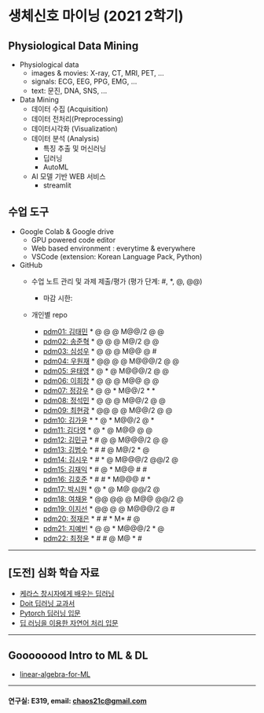 # 생체신호 마이닝 (2021 2학기)

## Physiological Data Mining
* Physiological data
  - images & movies: X-ray, CT, MRI, PET, ...
  - signals: ECG, EEG, PPG, EMG, ...
  - text: 문진, DNA, SNS, ...
* Data Mining
  - 데이터 수집 (Acquisition)
  - 데이터 전처리(Preprocessing)
  - 데이터시각화 (Visualization)
  - 데이터 분석 (Analysis)
    * 특징 추출 및 머신러닝
    * 딥러닝
    * AutoML
  - AI 모델 기반 WEB 서비스
    * streamlit
    
## 수업 도구
* Google Colab & Google drive
  - GPU powered code editor
  - Web based environment : everytime & everywhere
  - VSCode (extension: Korean Language Pack, Python)
* GitHub
  - 수업 노트 관리 및 과제 제출/평가 (평가 단계: #, *, @, @@)
    * 마감 시한: 
    
  - 개인별 repo  
    * [pdm01: 김태민](https://github.com/KTM001/PDM01) * @ @ @ M@@/2 @ @
    * [pdm02: 송준혁](https://github.com/916jun/pdm02) * @ @ @ M@/2 @ @
    * [pdm03: 심성우](https://github.com/pdm03/pdm03) * @ @ @ M@@ @ #
    * [pdm04: 우원재](https://github.com/SALRIGO/pdm04) * @@ @ @ M@@@/2 @ @
    * [pdm05: 윤태영](https://github.com/xodud5654/PDM05) * @ * @ M@@@/2 @ @
    * [pdm06: 이희창](https://github.com/Hee0305/PDM06) * @ @ @ M@@ @ @
    * [pdm07: 정강우](https://github.com/junggangwo/pdm07) * @ @ * M@@/2 * *
    * [pdm08: 정석민](https://github.com/seokmin1/PDM08) * @ @ @ M@@/2 @ @
    * [pdm09: 최현광](https://github.com/choihyungwang/pdm09) * @@ @ @ M@@/2 @ @
    * [pdm10: 김가윤](https://github.com/20193253/pdm10) * * @ * M@@/2 @ *
    * [pdm11: 김다영](https://github.com/dayeong918/pdm011) * @ * @ M@@ @ @
    * [pdm12: 김민규](https://github.com/Skystar728/pdm12) * # @ @ M@@@/2 @ @
    * [pdm13: 김범수](https://github.com/bum3632/pdm13) * # # @ M@/2 * @
    * [pdm14: 김시우](https://github.com/loosiu/pdm14) * # * @ M@@@/2 @@/2 @
    * [pdm15: 김재익](https://github.com/kim0129s/pdm15) * # @ * M@@ # #
    * [pdm16: 김호준](https://github.com/hojoooon/PDM16) * # # * M@@@ # *
    * [pdm17: 박시원](https://github.com/w2j1y12/pdm17) * @ * @ M@ @@/2 @
    * [pdm18: 여채윤](https://github.com/ducodbs0516/pdm18) * @@ @@ @ M@@ @@/2 @
    * [pdm19: 이지선](https://github.com/jiseon0516/pdm19) * @@ @ @ M@@@/2 @ #
    * [pdm20: 정재은](https://github.com/joung-jaeeun/pdm20) * # # * M* # @
    * [pdm21: 지예빈](https://github.com/Obliqueflo/PDM21) * @ @ * M@@@/2 * @
    * [pdm22: 최정윤](https://github.com/yoon0411/pdm22) * # # @ M@ * #
 ---
 
 ## [도전] 심화 학습 자료

 - [케라스 창시자에게 배우는 딥러닝](https://github.com/rickiepark/deep-learning-with-python-notebooks) 
 - [Doit 딥러닝 교과서](http://easyspub.co.kr/20_Menu/BookView/472/PUB) 
 - [Pytorch 딥러닝 입문](https://github.com/Justin-A/DeepLearning101)  
 - [딥 러닝을 이용한 자연어 처리 입문](https://wikidocs.net/book/2155)
 ---
 ## Goooooood Intro to ML & DL
 - [linear-algebra-for-ML](https://www.freecodecamp.org/news/how-machine-learning-leverages-linear-algebra-to-optimize-model-trainingwhy-you-should-learn-the-fundamentals-of-linear-algebra/)
 ---
 
  #### 연구실: E319, email: chaos21c@gmail.com
 

